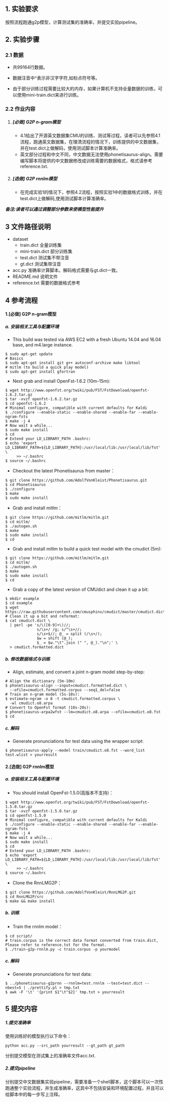 ## 1. 实验要求

按照流程跑通g2p模型，计算测试集的准确率，并提交实验pipeline。

## 2. 实验步骤
### 2.1  数据

+ 共99164行数据。

+ 数据注音中^表示非汉字字符,如标点符号等。

+ 由于部分训练过程需要比较大的内存，如果计算机不支持全量数据的训练，可以使用mini-train.dict来进行训练。

### 2.2 作业内容

1. ##### [必做] G2P n-gram模型

    + 4.1给出了开源英文数据集CMU的训练、测试等过程，读者可以先参照4.1流程，跑通英文数据集，在理清流程的情况下，训练提供的中文数据集，并在test.dict上做解码，使用测试脚本计算准确率。
    + 英文部分过程和中文不同，中文数据无法使用phonetisaurus-align。需要编写脚本将提供的中文数据修改成训练需要的数据格式，格式请参考reference.txt.

2. ##### [选做] G2P rnnlm模型

    + 在完成实验1的情况下，参照4.2流程，按照实验1中的数据格式训练，并在test.dict上做解码,使用测试脚本计算准确率。

 

***备注:读者可以通过调整部分参数来使模型性能提升***

## 3 文件路径说明

+ dataset
  + train.dict 全量训练集
  + mini-train.dict 部分训练集
  + test.dict 测试集不带注音
  + gt.dict 测试集带注音
+ acc.py 准确率计算脚本。解码格式需要与gt.dict一致。
+ README.md 说明文件
+ reference.txt 需要的数据格式参考

## 4 参考流程

#### 1.[必做] G2P n-gram模型

##### a. 安装相关工具与配置环境

+ This build was tested via AWS EC2 with a fresh Ubuntu 14.04 and 16.04 base, and m4.large instance.

```shell
$ sudo apt-get update
# Basics
$ sudo apt-get install git g++ autoconf-archive make libtool
# mitlm (to build a quick play model)
$ sudo apt-get install gfortran
```

+ Next grab and install OpenFst-1.6.2 (10m-15m):

```shell
$ wget http://www.openfst.org/twiki/pub/FST/FstDownload/openfst-1.6.2.tar.gz
$ tar -xvzf openfst-1.6.2.tar.gz
$ cd openfst-1.6.2
# Minimal configure, compatible with current defaults for Kaldi
$ ./configure --enable-static --enable-shared --enable-far --enable-ngram-fsts
$ make -j 4
# Now wait a while...
$ sudo make install
$ cd
# Extend your LD_LIBRARY_PATH .bashrc:
$ echo 'export LD_LIBRARY_PATH=${LD_LIBRARY_PATH}:/usr/local/lib:/usr/local/lib/fst' \
     >> ~/.bashrc
$ source ~/.bashrc
```

+ Checkout the latest Phonetisaurus from master：

```shell
$ git clone https://github.com/AdolfVonKleist/Phonetisaurus.git
$ cd Phonetisaurus
$ ./configure
$ make
$ sudo make install
```

+ Grab and install mitlm：

```shell
$ git clone https://github.com/mitlm/mitlm.git
$ cd mitlm/
$ ./autogen.sh
$ make
$ sudo make install
$ cd
```

+ Grab and install mitlm to build a quick test model with the cmudict (5m): 

```shell
$ git clone https://github.com/mitlm/mitlm.git
$ cd mitlm/
$ ./autogen.sh
$ make
$ sudo make install
$ cd
```

+ Grab a copy of the latest version of CMUdict and clean it up a bit:

```shell
$ mkdir example
$ cd example
$ wget https://raw.githubusercontent.com/cmusphinx/cmudict/master/cmudict.dict
# Clean it up a bit and reformat:
$ cat cmudict.dict \
  | perl -pe 's/\([0-9]+\)//;
              s/\s+/ /g; s/^\s+//;
              s/\s+$//; @_ = split (/\s+/);
              $w = shift (@_);
              $_ = $w."\t".join (" ", @_)."\n";' \
  > cmudict.formatted.dict
```

##### b. 修改数据格式与训练

+ Align, estimate, and convert a joint n-gram model step-by-step:

```shell
# Align the dictionary (5m-10m)
$ phonetisaurus-align --input=cmudict.formatted.dict \
  --ofile=cmudict.formatted.corpus --seq1_del=false
# Train an n-gram model (5s-10s):
$ estimate-ngram -o 8 -t cmudict.formatted.corpus \
  -wl cmudict.o8.arpa
# Convert to OpenFst format (10s-20s):
$ phonetisaurus-arpa2wfst --lm=cmudict.o8.arpa --ofile=cmudict.o8.fst
$ cd
```

##### c. 解码

+ Generate pronunciations for test data using the wrapper script:

```shell
$ phonetisaurus-apply --model train/cmudict.o8.fst --word_list test.wlist > yourresult
```

#### 2.[选做] G2P rnnlm模型

##### a.  安装相关工具与配置环境

+ You should install OpenFst-1.5.0(高版本不支持)：

```shell
$ wget http://www.openfst.org/twiki/pub/FST/FstDownload/openfst-1.5.0.tar.gz
$ tar -xvzf openfst-1.5.0.tar.gz
$ cd openfst-1.5.0
# Minimal configure, compatible with current defaults for Kaldi
$ ./configure --enable-static --enable-shared --enable-far --enable-ngram-fsts
$ make -j 4
# Now wait a while...
$ sudo make install
$ cd
# Extend your LD_LIBRARY_PATH .bashrc:
$ echo 'export LD_LIBRARY_PATH=${LD_LIBRARY_PATH}:/usr/local/lib:/usr/local/lib/fst' \
     >> ~/.bashrc
$ source ~/.bashrc
```

+ Clone the RnnLMG2P：

```shell
$ git clone https://github.com/AdolfVonKleist/RnnLMG2P.git
$ cd RnnLMG2P/src
$ make && make install
```

##### b. 训练

+ Train the rnnlm model：

```shell
$ cd script/
# train.corpus is the correct data format converted from train.dict, Please refer to reference.txt for the format.
$ ./train-g2p-rnnlm.py -c train.corpus -p yourmodel
```

##### c. 解码

+ Generate pronunciations for test data:

```shell
$ ../phonetisaurus-g2prnn --rnnlm=test.rnnlm --test=test.dict --nbest=5 | ./prettify.pl > tmp.txt
$ awk -F '\t' '{print $1"\t"$2}' tmp.txt > yourresult
```



## 5 提交内容

##### 1.提交准确率

使用训练好的模型执行以下命令：

```shell
python acc.py --src_path yourresult --gt_path gt_path
```

分别提交模型在测试集上的准确率文件acc.txt.

##### 2.提交pipeline

分别提交中文数据集实验pipeline，需要准备一个shell脚本，这个脚本可以一次性跑通整个实验流程，并生成准确率，这其中不包括安装和环境配置过程，并且可以给脚本中的每一步写上注释。
